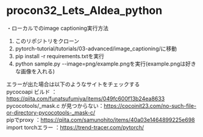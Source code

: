 # procon32_Lets_AIdea_python
・ローカルでのimage captioning実行方法
1. このリポジトリをクローン
2. pytorch-tutorial/tutorials/03-advanced/image_captioning/に移動
3. pip install -r requirements.txtを実行
4. python sample.py --image=png/example.pngを実行(example.pngは好きな画像を入れる)

エラーが出た場合は以下のようなサイトをチェックする  
pycocoapi ビルド                  ：https://qiita.com/funatsufumiya/items/049fc600f13b24ea8633  
pycocotools/_mask.c が見つからない：https://cocoinit23.com/no-such-file-or-directory-pycocotools-_mask-c/  
pipでproxy                        ：https://qiita.com/samunohito/items/40a03e1464899225e698  
import torchエラー                ：https://trend-tracer.com/pytorch/  

